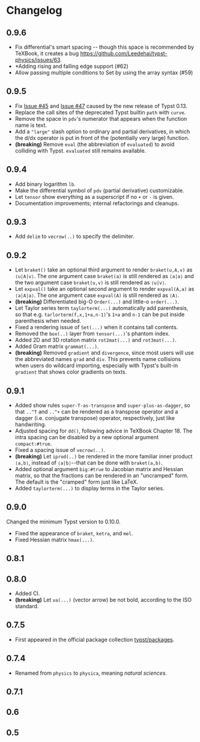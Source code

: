 # Changelog

## 0.9.6

* Fix differential's smart spacing -- though this space is recommended by TeXBook, it creates a bug https://github.com/Leedehai/typst-physics/issues/63.
* *Adding rising and falling edge support (#62)
* Allow passing multiple conditions to Set by using the array syntax (#59)

## 0.9.5

* Fix [Issue #45](https://github.com/Leedehai/typst-physics/issues/45) and
[Issue #47](https://github.com/Leedehai/typst-physics/issues/47) caused
by the new release of Typst 0.13.
* Replace the call sites of the deprecated Typst builtin `path` with `curve`.
* Remove the space in `pdv`'s numerator that appears when the function name is
text.
* Add a `"large"` slash option to ordinary and partial derivatives, in which
the d/dx operator is put in front of the (potentially very large) function.
* **(breaking)** Remove `eval` (the abbreviation of `evaluated`) to avoid
colliding with Typst. `evaluated` still remains available.

## 0.9.4

* Add binary logarithm `lb`.
* Make the differential symbol of `pdv` (partial derivative) customizable.
* Let `tensor` show everything as a superscript if no `+` or `-` is given.
* Documentation improvements; internal refactorings and cleanups.

## 0.9.3

* Add `delim` to `vecrow(..)` to specify the delimiter.

## 0.9.2

* Let `braket()` take an optional third argument to render `braket(u,A,v)` as
`⟨u|A|v⟩`. The one argument case `braket(a)` is still rendered as `⟨a|a⟩` and
the two argument case `braket(u,v)` is still rendered as `⟨u|v⟩`.
* Let `expval()` take an optional second argument to render `expval(A,a)` as
`⟨a|A|a⟩`. The one argument case `expval(A)` is still rendered as `⟨A⟩`.
* **(breaking)** Differentiated big-O `Order(...)` and little-o `order(...)`.
* Let Taylor series term `taylorterm(...)` automatically add parenthesis, so
that e.g. `tarlorterm(f,x,1+a,n-1)`'s `1+a` and `n-1` can be put inside
parenthesis when needed.
* Fixed a rendering issue of `Set(...)` when it contains tall contents.
* Removed the `box(..)` layer from `tensor(...)`'s phantom index.
* Added 2D and 3D rotation matrix `rot2mat(...)` and `rot3mat(...)`.
* Added Gram matrix `grammat(...)`.
* **(breaking)** Removed `gradient` and `divergence`, since most users will use
the abbreviated names `grad` and `div`. This prevents name collisions when users
do wildcard importing, especially with Typst's built-in `gradient` that shows
color gradients on texts.

## 0.9.1

* Added show rules `super-T-as-transpose` and `super-plus-as-dagger`, so that
`..^T` and `..^+` can be rendered as a transpose operator and a dagger
(i.e. conjugate transpose) operator, respectively, just like handwriting.
* Adjusted spacing for `dd()`, following advice in TeXBook Chapter 18. The
intra spacing can be disabled by a new optional argument `compact:#true`.
* Fixed a spacing issue of `vecrow(..)`.
* **(breaking)** Let `iprod(..)` be rendered in the more familiar inner
product `⟨a,b⟩`, instead of `⟨a|b⟩`--that can be done with `braket(a,b)`.
* Added optional argument `big:#true` to Jacobian matrix and Hessian matrix, so
that the fractions can be rendered in an "uncramped" form. The default is the
"cramped" form just like LaTeX.
* Added `taylorterm(...)` to display terms in the Taylor series.

## 0.9.0

Changed the minimum Typst version to 0.10.0.

* Fixed the appearance of `braket`, `ketra`, and `mel`.
* Fixed Hessian matrix `hmax(...)`.

## 0.8.1

## 0.8.0

* Added CI.
* **(breaking)** Let `va(...)` (vector arrow) be not bold, according to the ISO
standard.

## 0.7.5

* First appeared in the official package collection
[typst/packages](https://github.com/typst/packages).

## 0.7.4

* Renamed from `physics` to `physica`, meaning _natural sciences_.

## 0.7.1

## 0.6

## 0.5
